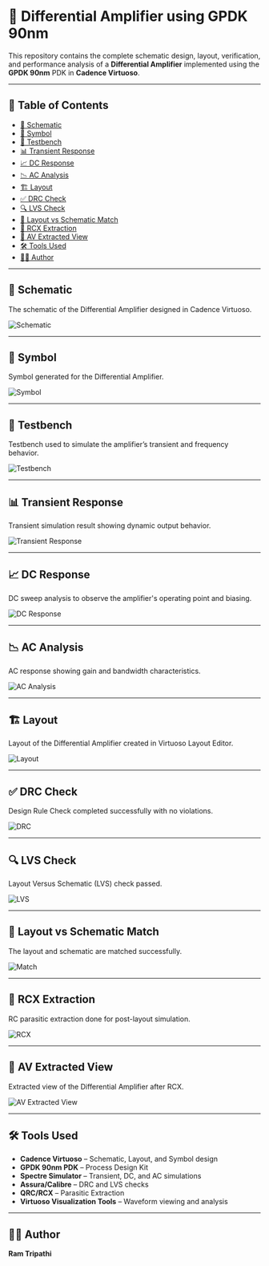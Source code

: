 # 📘 Differential Amplifier using GPDK 90nm

This repository contains the complete schematic design, layout, verification, and performance analysis of a **Differential Amplifier** implemented using the **GPDK 90nm** PDK in **Cadence Virtuoso**.

---

## 📂 Table of Contents

- [🔧 Schematic](#-schematic)
- [📐 Symbol](#-symbol)
- [🧪 Testbench](#-testbench)
- [📊 Transient Response](#-transient-response)
- [📈 DC Response](#-dc-response)
- [📉 AC Analysis](#-ac-analysis)
- [🏗️ Layout](#-layout)
- [✅ DRC Check](#-drc-check)
- [🔍 LVS Check](#-lvs-check)
- [🧩 Layout vs Schematic Match](#-layout-vs-schematic-match)
- [🧠 RCX Extraction](#-rcx-extraction)
- [📡 AV Extracted View](#-av-extracted-view)
- [🛠️ Tools Used](#-tools-used)
- [👨‍💻 Author](#-author)

---

## 🔧 Schematic

The schematic of the Differential Amplifier designed in Cadence Virtuoso.

![Schematic](Differential_Amplifier_Schematic.png)

---

## 📐 Symbol

Symbol generated for the Differential Amplifier.

![Symbol](Differential_Amp_Symbol.png)

---

## 🧪 Testbench

Testbench used to simulate the amplifier’s transient and frequency behavior.

![Testbench](Differential_Amp_TB.png)

---

## 📊 Transient Response

Transient simulation result showing dynamic output behavior.

![Transient Response](Transient_Response_Diff_Amp.png)

---

## 📈 DC Response

DC sweep analysis to observe the amplifier's operating point and biasing.

![DC Response](Differential_Amp_DC_Response.png)

---

## 📉 AC Analysis

AC response showing gain and bandwidth characteristics.

![AC Analysis](Diff_Amplifier_AC_Analysis.png)

---

## 🏗️ Layout

Layout of the Differential Amplifier created in Virtuoso Layout Editor.

![Layout](Layout_Diff_Amplifier.png)

---

## ✅ DRC Check

Design Rule Check completed successfully with no violations.

![DRC](Diff_Amp_NO_DRC.png)

---

## 🔍 LVS Check

Layout Versus Schematic (LVS) check passed.

![LVS](LVS_Run_Diff_Amp.png)

---

## 🧩 Layout vs Schematic Match

The layout and schematic are matched successfully.

![Match](Layout_and_schematic_match__Diff_amp.png)

---

## 🧠 RCX Extraction

RC parasitic extraction done for post-layout simulation.

![RCX](RCX_Run_Diff_Amplifier.png)

---

## 📡 AV Extracted View

Extracted view of the Differential Amplifier after RCX.

![AV Extracted View](AV_Extraccted_view_Diff_Amplifier.png)

---

## 🛠️ Tools Used

- **Cadence Virtuoso** – Schematic, Layout, and Symbol design  
- **GPDK 90nm PDK** – Process Design Kit  
- **Spectre Simulator** – Transient, DC, and AC simulations  
- **Assura/Calibre** – DRC and LVS checks  
- **QRC/RCX** – Parasitic Extraction  
- **Virtuoso Visualization Tools** – Waveform viewing and analysis  

---

## 👨‍💻 Author

**Ram Tripathi**  


